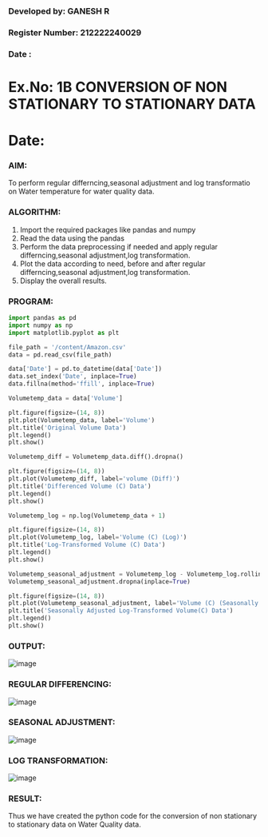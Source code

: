 ### Developed by: GANESH R
### Register Number: 212222240029
### Date :

# Ex.No: 1B                     CONVERSION OF NON STATIONARY TO STATIONARY DATA
# Date: 

### AIM:
To perform regular differncing,seasonal adjustment and log transformatio on Water temperature for water quality data.

### ALGORITHM:

1. Import the required packages like pandas and numpy
2. Read the data using the pandas
3. Perform the data preprocessing if needed and apply regular differncing,seasonal adjustment,log transformation.
4. Plot the data according to need, before and after regular differncing,seasonal adjustment,log transformation.
5. Display the overall results.

### PROGRAM:

```py
import pandas as pd
import numpy as np
import matplotlib.pyplot as plt
```
```py
file_path = '/content/Amazon.csv'
data = pd.read_csv(file_path)
```

```py
data['Date'] = pd.to_datetime(data['Date'])  
data.set_index('Date', inplace=True)  
data.fillna(method='ffill', inplace=True)  
```

```py
Volumetemp_data = data['Volume']
```
```py
plt.figure(figsize=(14, 8))
plt.plot(Volumetemp_data, label='Volume')
plt.title('Original Volume Data')
plt.legend()
plt.show()
```
```py
Volumetemp_diff = Volumetemp_data.diff().dropna()
```
```py
plt.figure(figsize=(14, 8))
plt.plot(Volumetemp_diff, label='volume (Diff)')
plt.title('Differenced Volume (C) Data')
plt.legend()
plt.show()
```
```py
Volumetemp_log = np.log(Volumetemp_data + 1)
```
```py
plt.figure(figsize=(14, 8))
plt.plot(Volumetemp_log, label='Volume (C) (Log)')
plt.title('Log-Transformed Volume (C) Data')
plt.legend()
plt.show()
```
```py
Volumetemp_seasonal_adjustment = Volumetemp_log - Volumetemp_log.rolling(window=7).mean()
Volumetemp_seasonal_adjustment.dropna(inplace=True)
```
```py
plt.figure(figsize=(14, 8))
plt.plot(Volumetemp_seasonal_adjustment, label='Volume (C) (Seasonally Adjusted)')
plt.title('Seasonally Adjusted Log-Transformed Volume(C) Data')
plt.legend()
plt.show()
```

### OUTPUT:


![image](https://github.com/user-attachments/assets/05130326-427f-4e4b-ba1f-eb10930244a6)




### REGULAR DIFFERENCING:


![image](https://github.com/user-attachments/assets/af4bb54e-b48c-4e20-8816-5203e985e1c2)


### SEASONAL ADJUSTMENT:


![image](https://github.com/user-attachments/assets/2a9bcc6e-5308-47b3-b53d-9d2ef1e90fad)



### LOG TRANSFORMATION:


![image](https://github.com/user-attachments/assets/a81ac1b4-dc92-498f-bef0-f439084ade53)



### RESULT:
Thus we have created the python code for the conversion of non stationary to stationary data on Water Quality data.

